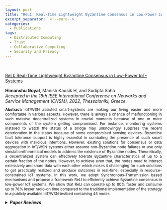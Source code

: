 ```yaml
---
layout: post
title: "ReLI: Real-Time Lightweight Byzantine Consensus in Low-Power IoT-Systems"
excerpt_separator:  <!--more-->
categories:
  - Publications
tags:
  - Distributed Computing
  - Trust
  - Collaborative Computing
  - Security and Privacy
---
```

<br>

<a href="https://ieeexplore.ieee.org/document/9965123" target="_blank">ReLI: Real-Time Lightweight Byzantine Consensus in Low-Power IoT-Systems</a>
<div class="authors"><b>Himanshu Goyal</b>, Manish Kausik H, and Sudipta Saha
</div> 
<!-- To appear in 
<i>Proceedings of the VLDB Endowment, Volume 16, 2022</i> -->
<div class="authors"><i>Accepted in the 18th IEEE International Conference on Networks and Service Management (CNSM), 2022, Thessaloniki, Greece. </i></div>

<p style="text-align: justify; font-size:85%;"><b>Abstract:</b> IoT/WSN assisted smart-systems are making our living easier and more comfortable in various aspects. However, there is always a chance of malfunctioning in such massive decentralized systems in crucial moments because of one or more components of the system getting compromised. For instance, monitoring systems installed to watch the status of a bridge may unknowingly suppress the recent deterioration in the status because of some compromised sensing devices. Byzantine fault tolerance support is highly essential in combating the presence of such smart devices with malicious intentions. However, existing solutions for consensus or data aggregation in IoT/WSN systems either assume non-Byzantine node failures or use only simulation/theoretical models to address the existence of Byzantine nodes. Theoretically, a decentralized system can effectively tolerate Byzantine characteristics of up to a certain fraction of the nodes. However, to achieve even that, the nodes need to interact extensively and share data with each other which makes it challenging for such solutions to get practically realized and produce outcomes in real-time, especially in resource-constrained IoT systems. In this work, we adopt Synchronous-Transmission based mechanisms and propose a framework ReLI to efficiently achieve Byzantine consensus in low-power IoT systems. We show that ReLI can operate up to 80% faster and consume up to 78% lesser radio-on time compared to the traditional implementation of the strategy in a publicly available IoT/WSN testbed containing 45 nodes.</p>
  <!-- <br>
  <b>Reviewer comment:</b> I found the combination of declarative language for document extraction, program inference to bootstrap program generation, and UI to help users debug and correct the inferred program very interesting. Combined with the detailed error analysis of the proposed approach and LayoutLM it has the potential to lead to many interesting discussions during the conference on rule-based vs deep learning approaches, their respective benefits in industrial settings, and their potential linking points. -->
  <!-- </details> -->
<!-- <br>
<br> -->

<details>
   <summary><b><i>Paper Reviews</i></b></summary>
    <div style="font-size:80%;">
    <b>Remark:</b> The final draft incorporates several suggestions provided in the reviews.
    <li> <b>Review 1:</b>
      <ul>
        <li> <i> What are major strengths? </i> </li>
        <ul>
          <li> The paper exhibits sufficient novelty. </li>
          <li> The work is properly presented and the text is well-written. </li>
          <li> Sufficient evaluation and technical depth are exhibited. </li>
        </ul>
        <li> <i> What are shortcomings? </i> </li>
        <ul>
          <li> There are no noteworthy drawbacks for this paper. </li>
        </ul>
      </ul>
    </li>
    
  <li> <b>Review 2:</b>
    <ul>
      <li> <i> What are major strengths? </i> </li>
      <ul>
        <li> This paper proposes a framework ReLI to efficiently achieve Byzantine Consensus in Low-Power IoT-Systems. </li>
        <li> The proposed scheme leverages Synchrous Transmission (ST) based communication mechanism among IoT devices. </li>
        <li> The performance of the proposed scheme was evaluated by implementations in Cooja as well as IoT/WSN testbeds DCube and FlockLab composed of 45 and 24 TelosB motes, where the algorithms were implemented in Contiki OS for TelosB motes. </li>
        <li>   The paper shows that ReLI can operate up to 80% faster and consume up to 78% less radio-on time compared to the traditional implementation of the strategy in a publicly available IoT/WSN testbed containing 45 nodes. </li>
      </ul>
      <li> <i> What are shortcomings? </i> </li>
      <ul>
        <li> The performance analysis was done for relatively small number of IoT nodes, just up to 45 nodes.
             Analysis on scalability is required with increased IoT nodes. </li>
      </ul>
    </ul>
  </li>

  <li> <b>Review 3:</b>
    <ul>
      <li> <i> What are major strengths? </i> </li>
      <ul>
        <li> This paper proposes a framework named ReLI to achieve Byzantine consensus in low-power IoT systems.
             Its performance is well demonstrated by implementation.   </li>
      </ul>
      <li> <i> What are shortcomings? </i> </li>
      <ul>
        <li> Readability is low because of paper organization.
             For example, although Fig. 1 appears in p.5 (Section IV), it is referred in p.3 (Section III).    </li>
      </ul>
    </ul>
  </li>

  <div style="font-size:80%;">
   
</details>